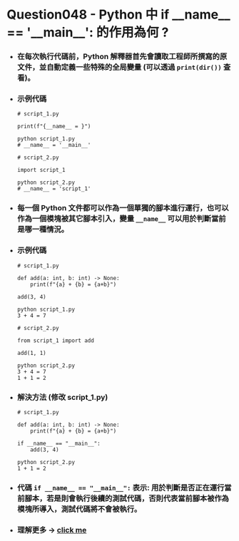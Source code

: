 Question048 - Python 中 if \_\_name\_\_ == '\_\_main\_\_': 的作用為何 ?
=====
* ### 在每次執行代碼前，Python 解釋器首先會讀取工程師所撰寫的原文件，並自動定義一些特殊的全局變量 (可以透過 ```print(dir())``` 查看)。
* ### 示例代碼
    ```
    # script_1.py

    print(f"{__name__ = }")
    ```
    ```
    python script_1.py
    # __name__ = '__main__'
    ```
    ```
    # script_2.py

    import script_1
    ```
    ```
    python script_2.py
    # __name__ = 'script_1'
    ```
* ### 每一個 Python 文件都可以作為一個單獨的腳本進行運行，也可以作為一個模塊被其它腳本引入，變量 ```__name__``` 可以用於判斷當前是哪一種情況。
* ### 示例代碼
    ```
    # script_1.py

    def add(a: int, b: int) -> None:
        print(f"{a} + {b} = {a+b}")

    add(3, 4)
    ```
    ```
    python script_1.py
    3 + 4 = 7
    ```
    ```
    # script_2.py

    from script_1 import add

    add(1, 1)
    ```
    ```
    python script_2.py
    3 + 4 = 7
    1 + 1 = 2
    ```
* ### 解決方法 (修改 script_1.py)
    ```
    # script_1.py

    def add(a: int, b: int) -> None:
        print(f"{a} + {b} = {a+b}")

    if __name__ == "__main__":
        add(3, 4)
    ```
    ```
    python script_2.py
    1 + 1 = 2
    ```
* ### 代碼 ```if __name__ == "__main__":``` 表示: 用於判斷是否正在運行當前腳本，若是則會執行後續的測試代碼，否則代表當前腳本被作為模塊所導入，測試代碼將不會被執行。
* ### 理解更多 -> [click me](https://github.com/GitHub-WeiChiang/main/tree/master/Python)
<br />
